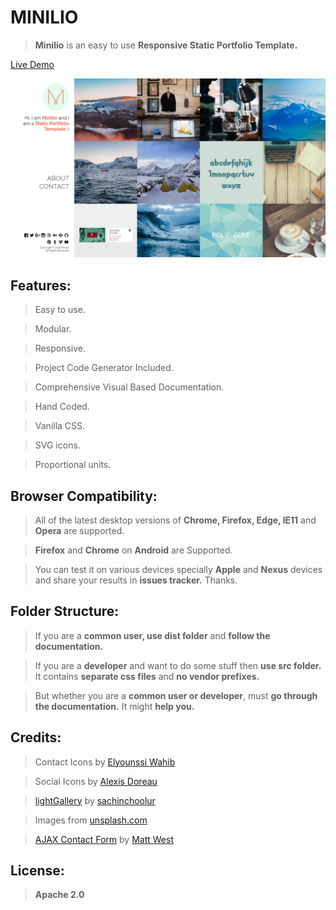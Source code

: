 # MINILIO
> **Minilio** is an easy to use **Responsive Static Portfolio Template.**

[Live Demo](http://ahmednooor.github.io/minilio/index.html)

![screenshot](https://raw.githubusercontent.com/ahmednooor/minilio/master/screenshot.png)

## Features:
> Easy to use.

> Modular.

> Responsive.

> Project Code Generator Included.

> Comprehensive Visual Based Documentation.

> Hand Coded.

> Vanilla CSS.

> SVG icons.

> Proportional units.


## Browser Compatibility:

> All of the latest desktop versions of **Chrome, Firefox, Edge, IE11** and **Opera** are supported.

> **Firefox** and **Chrome** on **Android** are Supported.

>  You can test it on various devices specially **Apple** and **Nexus** devices and share your results in **issues tracker.** Thanks.

## Folder Structure:

> If you are a **common user, use dist folder** and **follow the documentation.** 

> If you are a **developer** and want to do some stuff then **use src folder.** It contains **separate css files** and **no vendor prefixes.**
 
> But whether you are a **common user or developer**, must **go through the documentation.** It might **help you.**

## Credits:

> Contact Icons by [Elyounssi Wahib](https://www.iconfinder.com/Wahib)

> Social Icons by [Alexis Doreau](http://www.alexisdoreau.com)

> [lightGallery](https://github.com/sachinchoolur/lightGallery) by [sachinchoolur](https://github.com/sachinchoolur)

> Images from [unsplash.com](https://unsplash.com)

> [AJAX Contact Form](http://blog.teamtreehouse.com/create-ajax-contact-form) by [Matt West](http://blog.teamtreehouse.com/author/mattwest)

## License:

> **Apache 2.0**
